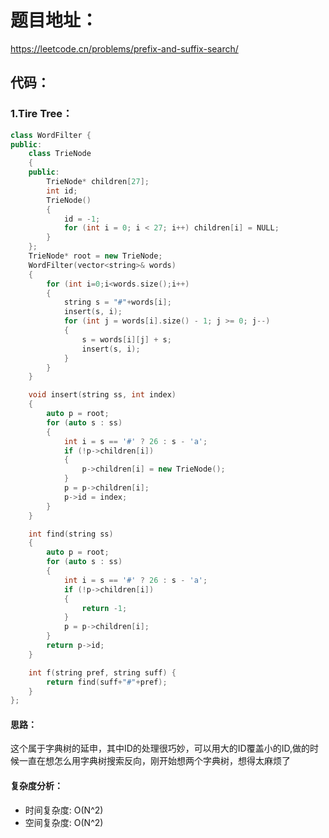 # 题目地址：
https://leetcode.cn/problems/prefix-and-suffix-search/
## 代码：
### 1.Tire Tree：
```C++
class WordFilter {
public:
	class TrieNode
	{
	public:
		TrieNode* children[27];
		int id;
		TrieNode()
		{
			id = -1;
			for (int i = 0; i < 27; i++) children[i] = NULL;
		}
	};
	TrieNode* root = new TrieNode;
	WordFilter(vector<string>& words) 
	{
		for (int i=0;i<words.size();i++)
		{
			string s = "#"+words[i];
			insert(s, i);
			for (int j = words[i].size() - 1; j >= 0; j--)
			{
				s = words[i][j] + s;
				insert(s, i);
			}
		}
	}

	void insert(string ss, int index)
	{
		auto p = root;
		for (auto s : ss)
		{
			int i = s == '#' ? 26 : s - 'a';
			if (!p->children[i])
			{
				p->children[i] = new TrieNode();
			}
			p = p->children[i];
			p->id = index;
		}
	}

	int find(string ss)
	{
		auto p = root;
		for (auto s : ss)
		{
			int i = s == '#' ? 26 : s - 'a';
			if (!p->children[i])
			{
				return -1;
			}
			p = p->children[i];
		}
		return p->id;
	}

	int f(string pref, string suff) {
		return find(suff+"#"+pref);
	}
};
```
#### 思路：
这个属于字典树的延申，其中ID的处理很巧妙，可以用大的ID覆盖小的ID,做的时候一直在想怎么用字典树搜索反向，刚开始想两个字典树，想得太麻烦了
#### 复杂度分析：
- 时间复杂度: O(N^2)
- 空间复杂度: O(N^2)
